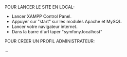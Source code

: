 POUR LANCER LE SITE EN LOCAL:

- Lancer XAMPP Control Panel.
- Appuyer sur "start" sur les modules Apache et MySQL. 
- Lancer votre navigateur internet.
- Dans la barre d'url taper "symfony.localhost"


POUR CREER UN PROFIL ADMINISTRATEUR:

...